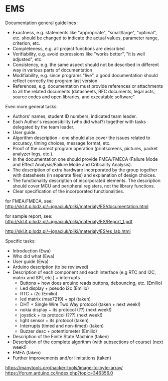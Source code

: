 # EMS

Documentation general guidelines : 

- Exactness, e.g. statements like "appropriate", "small/large", "optimal", etc. should be changed to indicate the actual values, parameter range, criterion, etc.
- Completeness, e.g. all project functions are described
- Verifiability, e.g. avoid expressions like "works better", "it is well adjusted", etc.
- Consistency, e.g. the same aspect should not be described in different way in various parts of documentation
- Modifiability, e.g. since programs "live", a good documentation should reflect correctly the program last version
- References, e.g. documentation must provide references or attachments to all the related documents (datasheets, RFC documents, legal acts, source codes and open libraries, and executable software"


Even more general tasks:

- Authors' names, student ID numbers, indicated team leader.
- Each Author's responsibility (who did what?) together with tasks delegated by the team leader.
- User guide.
- Algorithm description - one should also cover the issues related to accuracy, timing choices, message format, etc. 
- Proof of the correct program operation (printscreens, pictures, packet analyzer logs, etc.).
- In the documentation one should provide FMEA/FMECA (Failure Mode and Effect Analysis/Failure Mode and Criticality Analysis).
- The description of extra hardware incorporated by the group together with datasheets (in separate files) and explanation of design choices.
- The functionality description of incorporated elements. The description should cover MCU and peripheral registers, not the library functions.
- Clear specification of the incorporated functionalities.


for FMEA/FMECA, see: http://skl.it.p.lodz.pl/~ignaciuk/pliki/materialy/ES/documentation.html

for sample report, see: http://skl.it.p.lodz.pl/~ignaciuk/pliki/materialy/ES/Report_1.pdf

http://skl.it.p.lodz.pl/~ignaciuk/pliki/materialy/ES/es_lab.html


Specific tasks:
- Introduction (Ewa)
- Who did what (Ewa)
- User guide (Ewa)
- Arduino description (to be reviewed)
- Description of each component and each interface (e.g RTC and I2C, matrix and SPI, etc.) + interrupts
  - Buttons + how does arduino reads buttons, debouncing, etc. (Emilio)
  - Led display + pseudo i2c (Emilio)
  - RTC + i2c (Emilio)
  - led matrix (max7219) + spi (taken)
  - DHT + Single Wire Two Way protocol (taken + next week!)
  - nokia display + its protocol (??) (next week!)
  - joystick + its protocol (???) (next week!)
  - light sensor + its protocol (taken)
  - Interrupts (timed and non-timed) (taken)
  - Buzzer desc + potentiometer (Emilio)
- Description of the Finite State Machine (taken)
- Description of the complete algorithm (with subsections of course) (next week!)
- FMEA (taken)
- Further improvements and/or limitations (taken)

https://manytools.org/hacker-tools/image-to-byte-array/
https://forum.arduino.cc/index.php?topic=346356.0
